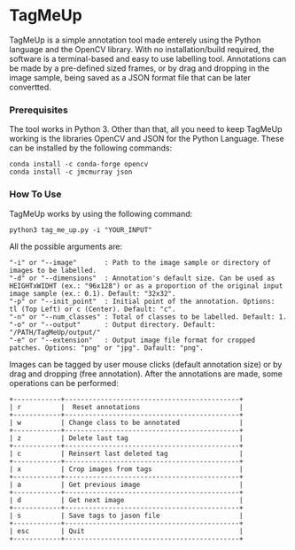 # TagMeUp

TagMeUp is a simple annotation tool made enterely using the Python language and the OpenCV library. 
With no installation/build required, the software is a terminal-based and easy to use labelling tool. 
Annotations can be made by a pre-defined sized frames, or by drag and dropping in the image sample, being saved as a JSON format file that can be later convertted.

### Prerequisites

The tool works in Python 3. Other than that, all you need to keep TagMeUp working is the libraries OpenCV and JSON for the Python Language. These can be installed by the following commands:

```
conda install -c conda-forge opencv 
conda install -c jmcmurray json 
```

### How To Use 

TagMeUp works by using the following command:

```
python3 tag_me_up.py -i "YOUR_INPUT"
```

All the possible arguments are:
```
"-i" or "--image"       : Path to the image sample or directory of images to be labelled.
"-d" or "--dimensions"  : Annotation's default size. Can be used as HEIGHTxWIDHT (ex.: "96x128") or as a proportion of the original input image sample (ex.: 0.1). Default: "32x32".
"-p" or "--init_point"  : Initial point of the annotation. Options:  tl (Top Left) or c (Center). Default: "c".
"-n" or "--num_classes" : Total of classes to be labelled. Default: 1.
"-o" or "--output"      : Output directory. Default: "/PATH/TagMeUp/output/"
"-e" or "--extension"   : Output image file format for cropped patches. Options: "png" or "jpg". Dafault: "png".
```

Images can be tagged by user mouse clicks (default annotation size) or by drag and dropping (free annotation). After the annotations are made, some operations can be performed:
```
+------------+--------------------------------------------+
| r          |  Reset annotations                         |
+------------+--------------------------------------------+
| w          | Change class to be annotated               |
+------------+--------------------------------------------+
| z          | Delete last tag                            |
+------------+--------------------------------------------+
| c          | Reinsert last deleted tag                  |
+------------+--------------------------------------------+
| x          | Crop images from tags                      |
+------------+--------------------------------------------+
| a          | Get previous image                         |
+------------+--------------------------------------------+
| d          | Get next image                             |
+------------+--------------------------------------------+
| s          | Save tags to jason file                    |
+------------+--------------------------------------------+
| esc        | Quit                                       |
+------------+--------------------------------------------+
```

